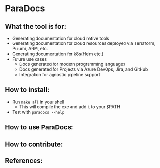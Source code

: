 # ParaDocs 

## What the tool is for: 
* Generating documentation for cloud native tools
* Generating documentation for cloud resources deployed via Terraform, Pulumi, ARM, etc.
* Generating documentation for k8s(Helm etc.)
* Future use cases
  * Docs generated for modern programming languages
  * Docs generated for Projects via Azure DevOps, Jira, and GitHub 
  * Integration for agnostic pipeline support 
## How to install: 
  * Run ```make all``` in your shell 
    * This will compile the exe and add it to your $PATH 
  * Test with ```paradocs --help```
## How to use ParaDocs:

## How to contribute:

## References: 

